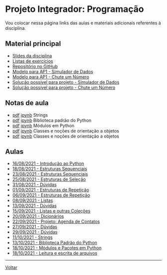 # Projeto Integrador: Programação

Vou colocar nessa página links das aulas e materiais adicionais referentes à disciplina.

## Material principal

* [Slides da disciplina](/./assets/prog/slides.pdf)
* [Listas de exercícios](/./assets/exercicios_prog/exercicios.html)
* [Repositório no GitHub](https://github.com/victor0machado/ibmec-prog)
* [Modelo para AP1 - Simulador de Dados](https://github.com/victor0machado/ibmec-prog/blob/master/projetos/dados.py)
* [Modelo para AP1 - Chute um Número](https://github.com/victor0machado/ibmec-prog/blob/master/projetos/chute.py)
* [Solução possível para projeto - Simulador de Dados](https://github.com/victor0machado/ibmec-prog/blob/master/projetos/gab_dados.py)
* [Solução possível para projeto - Chute um Número](https://github.com/victor0machado/ibmec-prog/blob/master/projetos/gab_chute.py)

## Notas de aula

* [pdf](/./assets/prog/nota_aula07_strings.pdf) [ipynb](https://colab.research.google.com/drive/1btf_JNluK48n6kPHQbmcnAfzZZOdSUbo?usp=sharing) Strings
* [pdf](/./assets/prog/nota_aula08_biblioteca_padrao.pdf) [ipynb](https://colab.research.google.com/drive/13K1QO3fmxvCgKHGBhJhxi-fnQ-opdriy?usp=sharing) Biblioteca padrão do Python
* [pdf](/./assets/prog/nota_aula09_modulos.pdf) [ipynb](https://colab.research.google.com/drive/1Pl3p-uuyrewttLE-OwAmiVjvu8Dl_Bop?usp=sharing) Módulos em Python
* [pdf](/./assets/prog/nota_aula10_classes.pdf) [ipynb](https://colab.research.google.com/drive/1n5HXyjwnyRvjWkpRb7XDHApls5rmeTaN?usp=sharing) Classes e noções de orientação a objetos
* [pdf](/./assets/prog/nota_aula11_erros_excecoes.pdf) [ipynb](https://colab.research.google.com/drive/1H-d6lWESpybVRXJX-hkI5cA979f5mKzE?usp=sharing) Classes e noções de orientação a objetos

## Aulas

* [16/08/2021 - Introdução ao Python](https://github.com/victor0machado/ibmec-prog/blob/master/aulas/aula01.py)
* [18/08/2021 - Estruturas Sequenciais](https://github.com/victor0machado/ibmec-prog/blob/master/aulas/aula02.py)
* [23/08/2021 - Estruturas Sequenciais](https://github.com/victor0machado/ibmec-prog/blob/master/aulas/aula03.py)
* [25/08/2021 - Estruturas de Seleção](https://github.com/victor0machado/ibmec-prog/blob/master/aulas/aula04.py)
* [31/08/2021 - Dúvidas](https://github.com/victor0machado/ibmec-prog/blob/master/aulas/aula05.py)
* [01/09/2021 - Estruturas de Repetição](https://github.com/victor0machado/ibmec-prog/blob/master/aulas/aula06.py)
* [06/09/2021 - Estruturas de Repetição](https://github.com/victor0machado/ibmec-prog/blob/master/aulas/aula07.py)
* [08/09/2021 - Listas](https://github.com/victor0machado/ibmec-prog/blob/master/aulas/aula08.py)
* [13/09/2021 - Dúvidas](https://github.com/victor0machado/ibmec-prog/blob/master/aulas/aula09.py)
* [15/09/2021 - Listas e outras Coleções](https://github.com/victor0machado/ibmec-prog/blob/master/aulas/aula10.py)
* [20/09/2021 - Dicionários](https://github.com/victor0machado/ibmec-prog/blob/master/aulas/aula11.py)
* [22/09/2021 - Projeto: Agenda de Contatos](https://github.com/victor0machado/ibmec-prog/blob/master/aulas/aula12.py)
* [27/09/2021 - Dúvidas](https://github.com/victor0machado/ibmec-prog/blob/master/aulas/aula13.py)
* [29/09/2021 - Dúvidas](https://github.com/victor0machado/ibmec-prog/blob/master/aulas/aula14.py)
* [11/10/2021 - Strings](https://github.com/victor0machado/ibmec-prog/blob/master/aulas/aula15.py)
* [13/10/2021 - Biblioteca Padrão do Python](https://github.com/victor0machado/ibmec-prog/blob/master/aulas/aula16.py)
* [18/10/2021 - Módulos e Pacotes em Python](https://replit.com/@victor0machado/aula17#main.py)
* [18/10/2021 - Leitura e escrita de arquivos](https://github.com/victor0machado/ibmec-prog/blob/master/aulas/aula17.py)

---

[Voltar](https://victor0machado.github.io/)
